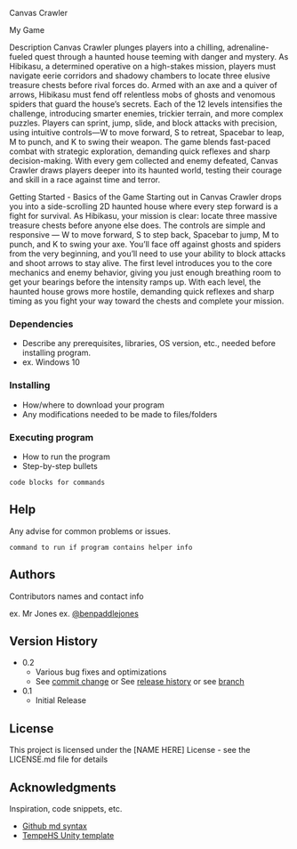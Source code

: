 Canvas Crawler

My Game 

Description
Canvas Crawler plunges players into a chilling, adrenaline-fueled quest through a haunted house teeming with danger and mystery. As Hibikasu, a determined operative on a high-stakes mission, players must navigate eerie corridors and shadowy chambers to locate three elusive treasure chests before rival forces do. Armed with an axe and a quiver of arrows, Hibikasu must fend off relentless mobs of ghosts and venomous spiders that guard the house’s secrets. Each of the 12 levels intensifies the challenge, introducing smarter enemies, trickier terrain, and more complex puzzles. Players can sprint, jump, slide, and block attacks with precision, using intuitive controls—W to move forward, S to retreat, Spacebar to leap, M to punch, and K to swing their weapon. The game blends fast-paced combat with strategic exploration, demanding quick reflexes and sharp decision-making. With every gem collected and enemy defeated, Canvas Crawler draws players deeper into its haunted world, testing their courage and skill in a race against time and terror.

Getting Started - Basics of the Game
Starting out in Canvas Crawler drops you into a side-scrolling 2D haunted house where every step forward is a fight for survival. As Hibikasu, your mission is clear: locate three massive treasure chests before anyone else does. The controls are simple and responsive — W to move forward, S to step back, Spacebar to jump, M to punch, and K to swing your axe. You’ll face off against ghosts and spiders from the very beginning, and you’ll need to use your ability to block attacks and shoot arrows to stay alive. The first level introduces you to the core mechanics and enemy behavior, giving you just enough breathing room to get your bearings before the intensity ramps up. With each level, the haunted house grows more hostile, demanding quick reflexes and sharp timing as you fight your way toward the chests and complete your mission.

### Dependencies

* Describe any prerequisites, libraries, OS version, etc., needed before installing program.
* ex. Windows 10

### Installing

* How/where to download your program
* Any modifications needed to be made to files/folders

### Executing program

* How to run the program
* Step-by-step bullets
```
code blocks for commands
```

## Help

Any advise for common problems or issues.
```
command to run if program contains helper info
```

## Authors

Contributors names and contact info

ex. Mr Jones
ex. [@benpaddlejones](https://github.com/benpaddlejones)

## Version History

* 0.2
    * Various bug fixes and optimizations
    * See [commit change]() or See [release history]() or see [branch]()
* 0.1
    * Initial Release

## License

This project is licensed under the [NAME HERE] License - see the LICENSE.md file for details

## Acknowledgments

Inspiration, code snippets, etc.
* [Github md syntax](https://docs.github.com/en/get-started/writing-on-github/getting-started-with-writing-and-formatting-on-github/basic-writing-and-formatting-syntax)
* [TempeHS Unity template](https://github.com/TempeHS/TempeHS_Unity_DevContainer)
